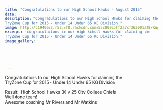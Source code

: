 ```yaml
---
title: "Congratulations to our High School Hawks - August 2015"
date: 
description: "Congratulations to our High School Hawks for claiming the
TryZone Cup for 2015 - Under 14 Under 65 KG Division."
image: http://c1940652.r52.cf0.rackcdn.com/55c809cbff2a7c7363001a28/Rugby.-High-School-Hawks-7.8.gif
excerpt: "Congratulations to our High School Hawks for claiming the
TryZone Cup for 2015 - Under 14 Under 65 KG Division."
image_gallery:
    
    
    
    
    
---
```


<p><span>Congratulations to our High School Hawks for claiming the</span><br /><span>TryZone Cup for 2015 - Under 14 Under 65 KG Division</span></p>
<p><span>Result: &nbsp;High School Hawks 30 v 25&nbsp;<span>City College Chiefs</span></span><br /><span>Well done team! <br />Awesome coaching Mr Rivers and Mr Watkins</span></p>

